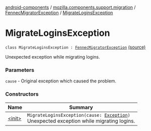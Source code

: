 [android-components](../../../index.md) / [mozilla.components.support.migration](../../index.md) / [FennecMigratorException](../index.md) / [MigrateLoginsException](./index.md)

# MigrateLoginsException

`class MigrateLoginsException : `[`FennecMigratorException`](../index.md) [(source)](https://github.com/mozilla-mobile/android-components/blob/master/components/support/migration/src/main/java/mozilla/components/support/migration/FennecMigrator.kt#L139)

Unexpected exception while migrating logins.

### Parameters

`cause` - Original exception which caused the problem.

### Constructors

| Name | Summary |
|---|---|
| [&lt;init&gt;](-init-.md) | `MigrateLoginsException(cause: `[`Exception`](https://developer.android.com/reference/java/lang/Exception.html)`)`<br>Unexpected exception while migrating logins. |
